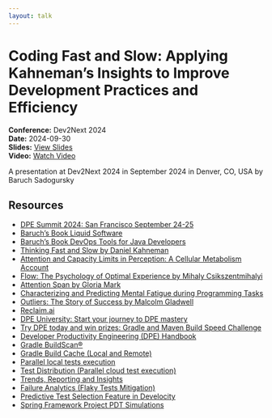 ```yaml
---
layout: talk
---
```


# Coding Fast and Slow: Applying Kahneman’s Insights to Improve Development Practices and Efficiency

**Conference:** Dev2Next 2024  
**Date:** 2024-09-30  
**Slides:** [View Slides](https://drive.google.com/file/d/12sxtWNyHKksM7V1v1t6k2SLLTAhSLi6E/view)  
**Video:** [Watch Video](https://www.youtube.com/watch?v=OeTtYIjcxpc)  

A presentation at Dev2Next 2024  in
                    September 2024 in
                    Denver, CO, USA by 
                    Baruch Sadogursky

## Resources

- [DPE Summit 2024: San Francisco September 24-25](https://dpe.org/summit2024/)
- [Baruch’s Book Liquid Software](https://amzn.to/47AoDug)
- [Baruch’s Book DevOps Tools for Java Developers](https://amzn.to/3OWsgTP)
- [Thinking Fast and Slow by Daniel Kahneman](https://amzn.to/49zJRt1)
- [Attention and Capacity Limits in Perception: A Cellular Metabolism Account](https://www.jneurosci.org/content/40/35/6801)
- [Flow: The Psychology of Optimal Experience by Mihaly Csikszentmihalyi](https://amzn.to/49zC9iS)
- [Attention Span by Gloria Mark](https://amzn.to/40BsmEw)
- [Characterizing and Predicting Mental Fatigue during Programming Tasks](https://ieeexplore.ieee.org/document/7961890)
- [Outliers: The Story of Success by Malcolm Gladwell](https://amzn.to/3ZDCFK4)
- [Reclaim.ai](https://reclaim.ai/)
- [DPE University: Start your journey to DPE mastery](https://dpeuniversity.gradle.com/app)
- [Try DPE today and win prizes: Gradle and Maven Build Speed Challenge](https://gradle.com/gradle-and-maven-build-speed-challenge/)
- [Developer Productivity Engineering (DPE) Handbook](https://gradle.com/developer-productivity-engineering/handbook/)
- [Gradle BuildScan®](https://scans.gradle.com/)
- [Gradle Build Cache (Local and Remote)](https://docs.gradle.org/current/userguide/build_cache.html)
- [Parallel local tests execution](https://docs.gradle.org/current/userguide/performance.html#parallel_execution)
- [Test Distribution (Parallel cloud test execution)](https://gradle.com/gradle-enterprise-solutions/test-distribution/)
- [Trends, Reporting and Insights](https://gradle.com/gradle-enterprise-solutions/management-reporting-and-insights/)
- [Failure Analytics (Flaky Tests Mitigation)](https://gradle.com/gradle-enterprise-solutions/failure-analytics/)
- [Predictive Test Selection Feature in Develocity](https://gradle.com/gradle-enterprise-solutions/predictive-test-selection/)
- [Spring Framework Project PDT Simulations](https://ge.spring.io/scans/test-selection?predictive-test-selection.view=simulator&search.timeZoneId=America%2FToronto#)

<!-- Source: https://speaking.jbaru.ch/HcSyXC/coding-fast-and-slow-applying-kahnemans-insights-to-improve-development-practices-and-efficiency -->
